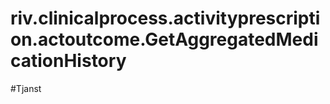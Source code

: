 riv.clinicalprocess.activityprescription.actoutcome.GetAggregatedMedicationHistory
==================================================================================

#Tjanst
